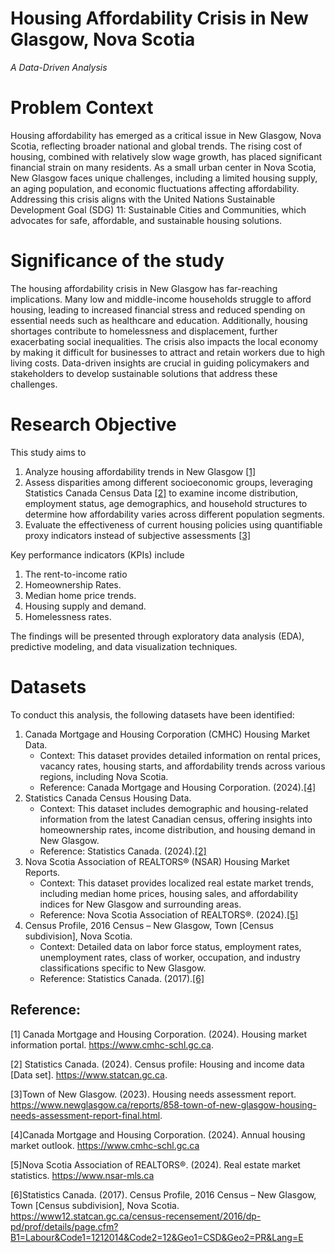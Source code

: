 # Housing Affordability Crisis in New Glasgow, Nova Scotia
*A Data-Driven Analysis*
# Problem Context
Housing affordability has emerged as a critical issue in New Glasgow, Nova Scotia, reflecting broader national and global trends. The rising cost of housing, combined with relatively slow wage growth, has placed significant financial strain on many residents. As a small urban center in Nova Scotia, New Glasgow faces unique challenges, including a limited housing supply, an aging population, and economic fluctuations affecting affordability. Addressing this crisis aligns with the United Nations Sustainable Development Goal (SDG) 11: Sustainable Cities and Communities, which advocates for safe, affordable, and sustainable housing solutions.
# Significance of the study
The housing affordability crisis in New Glasgow has far-reaching implications. Many low and middle-income households struggle to afford housing, leading to increased financial stress and reduced spending on essential needs such as healthcare and education. Additionally, housing shortages contribute to homelessness and displacement, further exacerbating social inequalities. The crisis also impacts the local economy by making it difficult for businesses to attract and retain workers due to high living costs. Data-driven insights are crucial in guiding policymakers and stakeholders to develop sustainable solutions that address these challenges.
# Research Objective
This study aims to 
1. Analyze housing affordability trends in New Glasgow [[1]](#1)
2. Assess disparities among different socioeconomic groups, leveraging Statistics Canada Census Data [[2]](#2) to examine income distribution, employment status, age demographics, and household structures to determine how affordability varies across different population segments.
3. Evaluate the effectiveness of current housing policies using quantifiable proxy indicators instead of subjective assessments [[3]](#3)

Key performance indicators (KPIs) include 
1. The rent-to-income ratio
2. Homeownership Rates.
3. Median home price trends.
4. Housing supply and demand.
5. Homelessness rates.
   
The findings will be presented through exploratory data analysis (EDA), predictive modeling, and data visualization techniques.

# Datasets
To conduct this analysis, the following datasets have been identified:
1.	Canada Mortgage and Housing Corporation (CMHC) Housing Market Data.
    - Context: This dataset provides detailed information on rental prices, vacancy rates, housing starts, and affordability trends across various regions, including Nova Scotia.
    - Reference: Canada Mortgage and Housing Corporation. (2024).[[4]](#4)
2.	Statistics Canada Census Housing Data.
    - Context: This dataset includes demographic and housing-related information from the latest Canadian census, offering insights into homeownership rates, income distribution, and housing demand in New Glasgow.
    - Reference: Statistics Canada. (2024).[[2]](#2)
3.	Nova Scotia Association of REALTORS® (NSAR) Housing Market Reports.
    - Context: This dataset provides localized real estate market trends, including median home prices, housing sales, and affordability indices for New Glasgow and surrounding areas.
    - Reference: Nova Scotia Association of REALTORS®. (2024).[[5]](#5)
4. Census Profile, 2016 Census – New Glasgow, Town [Census subdivision], Nova Scotia.
   - Context: Detailed data on labor force status, employment rates, unemployment rates, class of worker, occupation, and industry classifications specific to New Glasgow.
   - Reference: Statistics Canada. (2017).[[6]](#6)



## Reference:
<a id="1">[1]</a> Canada Mortgage and Housing Corporation. (2024). Housing market information portal. https://www.cmhc-schl.gc.ca.

<a id="2">[2]</a> Statistics Canada. (2024). Census profile: Housing and income data [Data set]. https://www.statcan.gc.ca.

<a id="3">[3]</a>Town of New Glasgow. (2023). Housing needs assessment report. https://www.newglasgow.ca/reports/858-town-of-new-glasgow-housing-needs-assessment-report-final.html.

<a id="4">[4]</a>Canada Mortgage and Housing Corporation. (2024). Annual housing market outlook. https://www.cmhc-schl.gc.ca

<a id="5">[5]</a>Nova Scotia Association of REALTORS®. (2024). Real estate market statistics. https://www.nsar-mls.ca

<a id="6">[6]</a>Statistics Canada. (2017). Census Profile, 2016 Census – New Glasgow, Town [Census subdivision], Nova Scotia. https://www12.statcan.gc.ca/census-recensement/2016/dp-pd/prof/details/page.cfm?B1=Labour&Code1=1212014&Code2=12&Geo1=CSD&Geo2=PR&Lang=E

